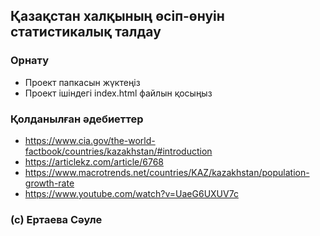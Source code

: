 ## Қазақстан халқының өсіп-өнуін статистикалық талдау

### Орнату
- Проект папкасын жүктеңіз
- Проект ішіндегі index.html файлын қосыңыз

### Қолданылған әдебиеттер
- https://www.cia.gov/the-world-factbook/countries/kazakhstan/#introduction
- https://articlekz.com/article/6768
- https://www.macrotrends.net/countries/KAZ/kazakhstan/population-growth-rate
- https://www.youtube.com/watch?v=UaeG6UXUV7c

### (c) Ертаева Сәуле
